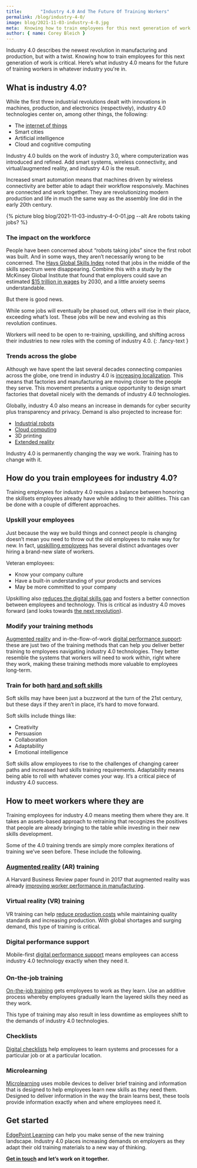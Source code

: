 ```yaml
---
title:       "Industry 4.0 And The Future Of Training Workers"
permalink: /blog/industry-4-0/
image: blog/2021-11-03-industry-4-0.jpg
meta:  Knowing how to train employees for this next generation of work is critical. Here’s what industry 4.0 means for the future of training workers in your industry.
author: { name: Corey Bleich }
---
```


Industry 4.0 describes the newest revolution in manufacturing and production, but with a twist. Knowing how to train employees for this next generation of work is critical. Here’s what industry 4.0 means for the future of training workers in whatever industry you're in.

## What is industry 4.0?

While the first three industrial revolutions dealt with innovations in machines, production, and electronics (respectively), industry 4.0 technologies center on, among other things, the following:

* The [internet of things](https://www.oracle.com/internet-of-things/what-is-iot/)
* Smart cities
* Artificial intelligence
* Cloud and cognitive computing

Industry 4.0 builds on the work of industry 3.0, where computerization was introduced and refined. Add smart systems, wireless connectivity, and virtual/augmented reality, and industry 4.0 is the result.

Increased smart automation means that machines driven by wireless connectivity are better able to adapt their workflow responsively. Machines are connected and work together. They are revolutionizing modern production and life in much the same way as the assembly line did in the early 20th century.

{% picture blog blog/2021-11-03-industry-4-0-01.jpg --alt Are robots taking jobs? %}

### The impact on the workforce

People have been concerned about “robots taking jobs” since the first robot was built. And in some ways, they aren’t necessarily wrong to be concerned. The [Hays Global Skills Index](https://www.hays.co.uk/blog/insights/what-does-the-future-of-industry-4-0-mean-for-your-job-) noted that jobs in the middle of the skills spectrum were disappearing. Combine this with a study by the McKinsey Global Institute that found that employers could save an estimated [$15 trillion in wages](https://www.mckinsey.com/featured-insights/digital-disruption/harnessing-automation-for-a-future-that-works) by 2030, and a little anxiety seems understandable.

But there is good news.

While some jobs will eventually be phased out, others will rise in their place, exceeding what’s lost. These jobs will be new and evolving as this revolution continues. 

Workers will need to be open to re-training, upskilling, and shifting across their industries to new roles with the coming of industry 4.0.
{: .fancy-text }

### Trends across the globe

Although we have spent the last several decades connecting companies across the globe, one trend in industry 4.0 is [increasing localization](https://www2.deloitte.com/us/en/insights/topics/operations/reshoring-supply-chain.html). This means that factories and manufacturing are moving closer to the people they serve. This movement presents a unique opportunity to design smart factories that dovetail nicely with the demands of industry 4.0 technologies.

Globally, industry 4.0 also means an increase in demands for cyber security plus transparency and privacy. Demand is also projected to increase for:

* [Industrial robots](https://www.marketsandmarkets.com/Market-Reports/industry-4-market-102536746.html)
* [Cloud computing](https://www.startus-insights.com/innovators-guide/top-10-industry-4-0-trends-innovations-in-2021/)
* 3D printing
* [Extended reality](https://www.hp.com/us-en/shop/tech-takes/what-is-xr-changing-world)

Industry 4.0 is permanently changing the way we work. Training has to change with it.

## How do you train employees for industry 4.0?

Training employees for industry 4.0 requires a balance between honoring the skillsets employees already have while adding to their abilities. This can be done with a couple of different approaches.

### Upskill your employees

Just because the way we build things and connect people is changing doesn’t mean you need to throw out the old employees to make way for new. In fact, [upskilling employees](/blog/upskill-employees/) has several distinct advantages over hiring a brand-new slate of workers.

Veteran employees:

* Know your company culture
* Have a built-in understanding of your products and services
* May be more committed to your company

Upskilling also [reduces the digital skills gap](https://www.capgemini.com/wp-content/uploads/2017/10/report_the-digital-talent-gap_final.pdf) and fosters a better connection between employees and technology. This is critical as industry 4.0 moves forward (and looks towards [the next revolution](https://www.mastercontrol.com/gxp-lifeline/3-things-you-need-to-know-about-industry-5.0/)).

### Modify your training methods

[Augmented reality](/blog/ar-training-for-employees/) and in-the-flow-of-work [digital performance support](/blog/digital-performance-support/): these are just two of the training methods that can help you deliver better training to employees navigating industry 4.0 technologies. They better resemble the systems that workers will need to work within, right where they work, making these training methods more valuable to employees long-term.

### Train for both [hard and soft skills](/blog/hard-skills-vs-soft-skills/)

Soft skills may have been just a buzzword at the turn of the 21st century, but these days if they aren’t in place, it’s hard to move forward.

Soft skills include things like:

* Creativity
* Persuasion
* Collaboration
* Adaptability
* Emotional intelligence

Soft skills allow employees to rise to the challenges of changing career paths and increased hard skills training requirements. Adaptability means being able to roll with whatever comes your way. It’s a critical piece of industry 4.0 success.

## How to meet workers where they are

Training employees for industry 4.0 means meeting them where they are. It takes an assets-based approach to retraining that recognizes the positives that people are already bringing to the table while investing in their new skills development.

Some of the 4.0 training trends are simply more complex iterations of training we’ve seen before. These include the following.

### [Augmented reality](https://www.edgepointlearning.com/blog/ar-training-for-employees/) (AR) training

A Harvard Business Review paper found in 2017 that augmented reality was already [improving worker performance in manufacturing](http://donar.messe.de/exhibitor/hannovermesse/2017/A136112/harvard-business-review-article-eng-512156.pdf).

### Virtual reality (VR) training

VR training can help [reduce production costs](https://www.sciencedirect.com/science/article/pii/S2212827119301398) while maintaining quality standards and increasing production. With global shortages and surging demand, this type of training is critical.

### Digital performance support

Mobile-first [digital performance support](https://www.edgepointlearning.com/blog/digital-performance-support/) means employees can access industry 4.0 technology exactly when they need it.


<div style="max-width: 720px; margin: 2em auto;">
  <div class="responsive-embed widescreen shadow">
    <div class="vi-lazyload" data-id="469090686" data-thumb="" data-logo="0"></div>
  </div>
</div>



### On-the-job training

[On-the-job training](/blog/on-the-job-training-advantages/) gets employees to work as they learn. Use an additive process whereby employees gradually learn the layered skills they need as they work.

This type of training may also result in less downtime as employees shift to the demands of industry 4.0 technologies.

### Checklists

[Digital checklists](/post/feature-spotlight-checklists) help employees to learn systems and processes for a particular job or at a particular location.

### Microlearning

[Microlearning](/microlearning/) uses mobile devices to deliver brief training and information that is designed to help employees learn new skills as they need them. Designed to deliver information in the way the brain learns best, these tools provide information exactly when and where employees need it.

## Get started

[EdgePoint Learning](https://www.edgepointlearning.com/) can help you make sense of the new training landscape. Industry 4.0 places increasing demands on employers as they adapt their old training materials to a new way of thinking.

**[Get in touch](/contact/) and let’s work on it together.**

